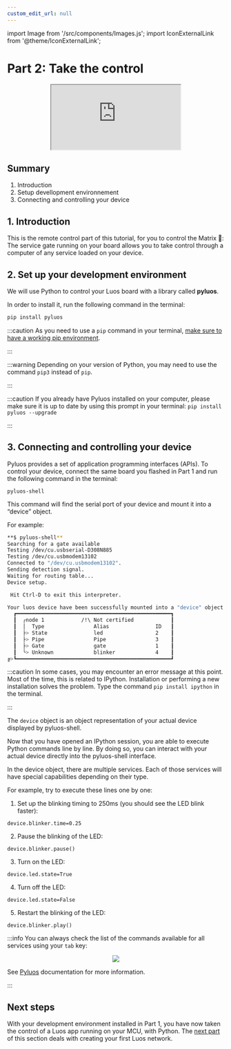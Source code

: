 ```yaml
---
custom_edit_url: null
---
```


import Image from '/src/components/Images.js';
import IconExternalLink from '@theme/IconExternalLink';

# Part 2: Take the control

<div align="center"><iframe className="player_iframe" src="https://www.youtube.com/embed/VcK-LJ-gnDo?start=363&feature=oembed" allow="accelerometer; autoplay; encrypted-media; gyroscope; picture-in-picture; fullscreen" ></iframe></div>

## Summary

1. Introduction
2. Setup devellopment environnement
3. Connecting and controlling your device

## 1. Introduction

This is the remote control part of this tutorial, for you to control the Matrix 💊: The service gate running on your board allows you to take control through a computer of any service loaded on your device.

## 2. Set up your development environment

We will use Python to control your Luos board with a library called **pyluos**.

In order to install it, run the following command in the terminal:

```bash
pip install pyluos
```

:::caution
As you need to use a `pip` command in your terminal, [make sure to have a working pip environment](https://pip.pypa.io/en/stable/getting-started/).

:::

:::warning
Depending on your version of Python, you may need to use the command `pip3` instead of `pip`.

:::

:::caution
If you already have Pyluos installed on your computer, please make sure it is up to date by using this prompt in your terminal: `pip install pyluos --upgrade`

:::

## 3. Connecting and controlling your device

Pyluos provides a set of application programming interfaces (APIs). To control your device, connect the same board you flashed in Part 1 and run the following command in the terminal:

```
pyluos-shell
```

This command will find the serial port of your device and mount it into a “device” object.

For example:

```bash
**$ pyluos-shell**
Searching for a gate available
Testing /dev/cu.usbserial-D308N885
Testing /dev/cu.usbmodem13102
Connected to "/dev/cu.usbmodem13102".
Sending detection signal.
Waiting for routing table...
Device setup.

 Hit Ctrl-D to exit this interpreter.

Your luos device have been successfully mounted into a "device" object:
  ┏━━━━━━━━━━━━━━━━━━━━━━━━━━━━━━━━━━━━━━━━━━━━━━━━━━┓
  ┃  ╭node 1            /!\ Not certified            ┃
  ┃  │  Type                Alias               ID   ┃
  ┃  ├> State               led                 2    ┃
  ┃  ├> Pipe                Pipe                3    ┃
  ┃  ├> Gate                gate                1    ┃
  ┃  ╰> Unknown             blinker             4    ┃
╔>┗━━━━━━━━━━━━━━━━━━━━━━━━━━━━━━━━━━━━━━━━━━━━━━━━━━┛
```

:::caution
In some cases, you may encounter an error message at this point. Most of the time, this is related to IPython. Installation or performing a new installation solves the problem. Type the command `pip install ipython` in the terminal.

:::

The `device` object is an object representation of your actual device displayed by pyluos-shell.

Now that you have opened an IPython session, you are able to execute Python commands line by line. By doing so, you can interact with your actual device directly into the pyluos-shell interface.

In the device object, there are multiple services. Each of those services will have special capabilities depending on their type.

For example, try to execute these lines one by one:

1. Set up the blinking timing to 250ms (you should see the LED blink faster):

```
device.blinker.time=0.25
```

2. Pause the blinking of the LED:

```
device.blinker.pause()
```

3. Turn on the LED:

```
device.led.state=True
```

4. Turn off the LED:

```
device.led.state=False
```

5. Restart the blinking of the LED:

```
device.blinker.play()
```

:::info
You can always check the list of the commands available for all services using your `tab` key:

<div align="center">
  <Image src="/img/get-started/get-started-2.png" darkSrc="/img/get-started/get-started-2.png"/>
</div>

See [Pyluos](https://docs.luos.io/docs/tools/pyluos) documentation for more information.

:::

## Next steps

With your development environment installed in Part 1, you have now taken the control of a Luos app running on your MCU, with Python. The [next part](/get-started/get-started3) of this section deals with creating your first Luos network.
